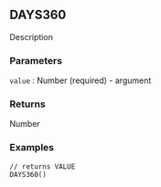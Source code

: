 ## DAYS360

Description

### Parameters
`value` : Number (required) - argument

### Returns
Number

### Examples
```
// returns VALUE
DAYS360()
```